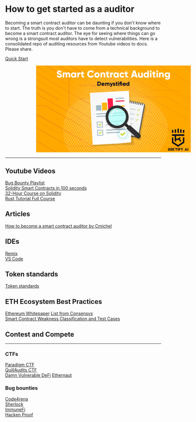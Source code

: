 # How to get started as a auditor

Becoming a smart contract auditor can be daunting if you don't know where to start. The truth is you don't have to come from a technical background to become a smart contract auditor. The eye for seeing where things can go wrong is a strongsuit most auditors have to detect vulnerabilities. Here is a consolidated repo of auditing resources from Youtube videos to docs. Please share. </br>

[Quick Start](https://start.blockchainhax.com)

<!-- image -->
<p align="center">
  <img src="Demystifying-1.jpg" alt="" width="500" class="center" style="margin-left: 100px;"/>
</p>

----

## Youtube Videos
[Bug Bounty Playlist](https://youtube.com/playlist?list=PLKB0wJ6ZsFfHOFFJijZTdQFUvwMS6oZg7) </br>
[Solidity Smart Contracts in 100 seconds](https://www.youtube.com/watch?v=kdvVwGrV7ec) </br>
[32-Hour Course on Solidity](https://www.youtube.com/watch?v=gyMwXuJrbJQ) </br>
[Rust Tutorial Full Course](https://www.youtube.com/watch?v=ygL_xcavzQ4) </br>

## Articles
[How to become a smart contract auditor by Cmichel](https://cmichel.io/how-to-become-a-smart-contract-auditor/)

## IDEs
[Remix](https://remix.ethereum.org/) </br>
[VS Code](https://code.visualstudio.com/download)

## Token standards
[Token standards](https://ethereum.org/en/developers/docs/standards/tokens/)

## ETH Ecosystem Best Practices
[Ethereum Whitepaper](https://ethereum.org/en/whitepaper/)
[List from Consensys](https://consensys.github.io/smart-contract-best-practices/) </br>
[Smart Contract Weakness Classification and Test Cases](https://swcregistry.io)

## Contest and Compete
----

### CTFs
[Paradigm CTF](https://ctf.paradigm.xyz) </br>
[QuillAudits CTF](https://quillctf.super.site) </br>
[Damn Vulnerable DeFi](https://www.damnvulnerabledefi.xyz)
[Ethernaut](https://ethernaut.openzeppelin.com)

### Bug bounties
[Code4rena](https://code4rena.com) </br>
[Sherlock](https://www.sherlock.xyz) </br>
[ImmuneFi](https://immunefi.com) </br>
[Hacken Proof](https://hackenproof.com) </br>


